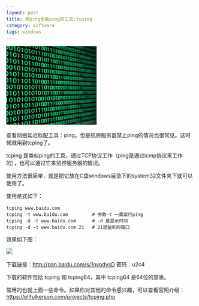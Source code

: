 ```yaml
---
layout: post
title: 禁ping也能ping的工具:tcping
category: software
tags: windows
---
```


![](/assets/img/encoding.jpg)

查看网络延迟标配工具：ping。但是机房服务器禁止ping的情况也很常见。这时候就用到tcping了。

tcping 是类似ping的工具，通过TCP协议工作（ping是通过icmp协议来工作的），也可以通过它来监控服务器的情况。

使用方法很简单，就是把它放在C盘windows目录下的system32文件夹下就可以使用了。

使用格式如下：

    tcping www.baidu.com
    tcping -t www.baidu.com         # 参数-t 一直运行ping
    tcping -d -t www.baidu.com      # -d 是显示时间
    tcping -d -t www.baidu.com 21   # 21是监听的端口
    
效果如下图：
    
![](http://7vigrt.com1.z0.glb.clouddn.com/blog/pic/201705/20170503205740.jpg)    


下载链接：<http://pan.baidu.com/s/1nvodysD> 密码：u2c4

下载的软件包括 tcping 和 tcping64，其中 tcping64 是64位的意思。

常用的也就上面一些命令。如果你对其他的命令感兴趣，可以查看官网介绍：<https://elifulkerson.com/projects/tcping.php>
